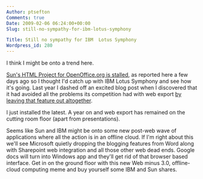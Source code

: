 ```yaml
---
Author: ptsefton
Comments: true
Date: 2009-02-06 06:24:00+00:00
Slug: still-no-sympathy-for-ibm-lotus-symphony

Title: Still no sympathy for IBM  Lotus Symphony
Wordpress_id: 280
---
```


<div>

<div class="page-toc">

</div>

<div>

I think I might be onto a trend here.

[Sun's HTML Project for OpenOffice.org is
stalled](http://ptsefton.com/2009/02/05/openofficeorg-is-bad-for-the-planet.htm),
as reported here a few days ago so I thought I'd catch up with IBM Lotus
Symphony and see how it's going. Last year I dashed off an excited blog
post when I discovered that it had avoided all the problems its
competition had with web export [by leaving that feature out
altogether](http://ptsefton.com/2008/01/25/ibm-lotus-symphony-word-processor-does-not-have-broken-html-export-like-all-the-others.htm).

I just installed the latest. A year on and web export has remained on
the cutting room floor (apart from presentations).

Seems like Sun and IBM might be onto some new post-web wave of
applications where all the action is in an offline cloud. If I'm right
about this we'll see Microsoft quietly dropping the blogging features
from Word along with Sharepoint web integration and all those other web
dead ends. Google docs will turn into Windows app and they'll get rid of
that browser based interface. Get in on the ground floor with this new
Web minus 3.0, offline-cloud computing meme and buy yourself some IBM
and Sun shares.

</div>

</div>
